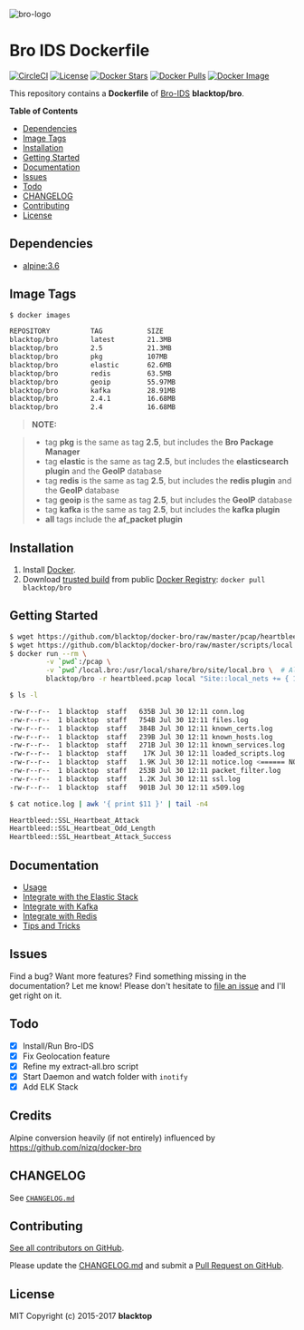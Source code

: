 ![bro-logo](https://github.com/blacktop/docker-bro/raw/master/docs/imgs/logo.png)

# Bro IDS Dockerfile

[![CircleCI](https://circleci.com/gh/blacktop/docker-bro.png?style=shield)](https://circleci.com/gh/blacktop/docker-bro) [![License](http://img.shields.io/:license-mit-blue.svg)](http://doge.mit-license.org) [![Docker Stars](https://img.shields.io/docker/stars/blacktop/bro.svg)](https://hub.docker.com/r/blacktop/bro/) [![Docker Pulls](https://img.shields.io/docker/pulls/blacktop/bro.svg)](https://hub.docker.com/r/blacktop/bro/) [![Docker Image](https://img.shields.io/badge/docker%20image-21.3MB-blue.svg)](https://hub.docker.com/r/blacktop/bro/)

This repository contains a **Dockerfile** of [Bro-IDS](http://www.bro.org/index.html) **blacktop/bro**.

**Table of Contents**

- [Dependencies](#dependencies)
- [Image Tags](#image-tags)
- [Installation](#installation)
- [Getting Started](#getting-started)
- [Documentation](#documentation)
- [Issues](#issues)
- [Todo](#todo)
- [CHANGELOG](#changelog)
- [Contributing](#contributing)
- [License](#license)

## Dependencies

- [alpine:3.6](https://hub.docker.com/_/alpine/)

## Image Tags

```bash
$ docker images

REPOSITORY          TAG           SIZE
blacktop/bro        latest        21.3MB
blacktop/bro        2.5           21.3MB
blacktop/bro        pkg           107MB
blacktop/bro        elastic       62.6MB
blacktop/bro        redis         63.5MB
blacktop/bro        geoip         55.97MB
blacktop/bro        kafka         28.91MB
blacktop/bro        2.4.1         16.68MB
blacktop/bro        2.4           16.68MB
```

> **NOTE:**

> - tag **pkg** is the same as tag **2.5**, but includes the **Bro Package Manager**
> - tag **elastic** is the same as tag **2.5**, but includes the **elasticsearch plugin** and the **GeoIP** database
> - tag **redis** is the same as tag **2.5**, but includes the **redis plugin** and the **GeoIP** database
> - tag **geoip** is the same as tag **2.5**, but includes the **GeoIP** database
> - tag **kafka** is the same as tag **2.5**, but includes the **kafka plugin**
> - **all** tags include the **af_packet plugin**

## Installation

1. Install [Docker](https://docs.docker.com).
2. Download [trusted build](https://hub.docker.com/r/blacktop/bro/) from public [Docker Registry](https://hub.docker.com): `docker pull blacktop/bro`

## Getting Started

```bash
$ wget https://github.com/blacktop/docker-bro/raw/master/pcap/heartbleed.pcap
$ wget https://github.com/blacktop/docker-bro/raw/master/scripts/local.bro
$ docker run --rm \
         -v `pwd`:/pcap \
         -v `pwd`/local.bro:/usr/local/share/bro/site/local.bro \  # All default modules loaded
         blacktop/bro -r heartbleed.pcap local "Site::local_nets += { 192.168.11.0/24 }"
```

```bash
$ ls -l

-rw-r--r--  1 blacktop  staff   635B Jul 30 12:11 conn.log
-rw-r--r--  1 blacktop  staff   754B Jul 30 12:11 files.log
-rw-r--r--  1 blacktop  staff   384B Jul 30 12:11 known_certs.log
-rw-r--r--  1 blacktop  staff   239B Jul 30 12:11 known_hosts.log
-rw-r--r--  1 blacktop  staff   271B Jul 30 12:11 known_services.log
-rw-r--r--  1 blacktop  staff    17K Jul 30 12:11 loaded_scripts.log
-rw-r--r--  1 blacktop  staff   1.9K Jul 30 12:11 notice.log <====== NOTICE
-rw-r--r--  1 blacktop  staff   253B Jul 30 12:11 packet_filter.log
-rw-r--r--  1 blacktop  staff   1.2K Jul 30 12:11 ssl.log
-rw-r--r--  1 blacktop  staff   901B Jul 30 12:11 x509.log
```

```bash
$ cat notice.log | awk '{ print $11 }' | tail -n4

Heartbleed::SSL_Heartbeat_Attack
Heartbleed::SSL_Heartbeat_Odd_Length
Heartbleed::SSL_Heartbeat_Attack_Success
```

## Documentation

- [Usage](https://github.com/blacktop/docker-bro/blob/master/docs/usage.md)
- [Integrate with the Elastic Stack](https://github.com/blacktop/docker-bro/blob/master/docs/elastic.md)
- [Integrate with Kafka](https://github.com/blacktop/docker-bro/blob/master/docs/kafka.md)
- [Integrate with Redis](https://github.com/blacktop/docker-bro/blob/master/docs/redis.md)
- [Tips and Tricks](https://github.com/blacktop/docker-bro/blob/master/docs/tips-and-tricks.md)

## Issues

Find a bug? Want more features? Find something missing in the documentation? Let me know! Please don't hesitate to [file an issue](https://github.com/blacktop/docker-bro/issues/new) and I'll get right on it.

## Todo

- [x] Install/Run Bro-IDS
- [x] Fix Geolocation feature
- [x] Refine my extract-all.bro script
- [x] Start Daemon and watch folder with `inotify`
- [x] Add ELK Stack

## Credits

Alpine conversion heavily (if not entirely) influenced by <https://github.com/nizq/docker-bro>

## CHANGELOG

See [`CHANGELOG.md`](https://github.com/blacktop/docker-bro/blob/master/CHANGELOG.md)

## Contributing

[See all contributors on GitHub](https://github.com/blacktop/docker-bro/graphs/contributors).

Please update the [CHANGELOG.md](https://github.com/blacktop/docker-bro/blob/master/CHANGELOG.md) and submit a [Pull Request on GitHub](https://help.github.com/articles/using-pull-requests/).

## License

MIT Copyright (c) 2015-2017 **blacktop**
